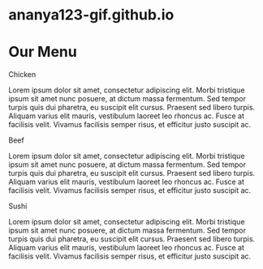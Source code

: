 # ananya123-gif.github.io
<!DOCTYPE html>
<html>
<head>
  <meta charset="utf-8">

  <meta name="viewport" content="width=device-width, initial-scale=1">

  <link rel="stylesheet" type="text/css" href="css/styles.css">
  <title>Module 2 Solution</title>
</head>
<body>
  <h1>Our Menu</h1>
  <div class="row">
  <div class="container col-lg-4 col-md-6 col-sm-12">
    <section>
    <div id="chicken">
      Chicken
    </div>
    <p>
      Lorem ipsum dolor sit amet, consectetur adipiscing elit. Morbi tristique ipsum sit amet nunc posuere, at dictum massa fermentum. Sed tempor turpis quis dui pharetra, eu suscipit elit cursus. Praesent sed libero turpis. Aliquam varius elit mauris, vestibulum laoreet leo rhoncus ac. Fusce at facilisis velit. Vivamus facilisis semper risus, et efficitur justo suscipit ac. 
    </p>
    </section>
  </div>
  <div class="container col-lg-4 col-md-6 col-sm-12">
    <section>
    <div id="beef">
      Beef
    </div>
    <p>
      Lorem ipsum dolor sit amet, consectetur adipiscing elit. Morbi tristique ipsum sit amet nunc posuere, at dictum massa fermentum. Sed tempor turpis quis dui pharetra, eu suscipit elit cursus. Praesent sed libero turpis. Aliquam varius elit mauris, vestibulum laoreet leo rhoncus ac. Fusce at facilisis velit. Vivamus facilisis semper risus, et efficitur justo suscipit ac. 
    </p>
    </section>
  </div>
  <div class="container col-lg-4 col-md-12 col-sm-12">
    <section>
    <div id="sushi">
      Sushi
    </div>
    <p>
      Lorem ipsum dolor sit amet, consectetur adipiscing elit. Morbi tristique ipsum sit amet nunc posuere, at dictum massa fermentum. Sed tempor turpis quis dui pharetra, eu suscipit elit cursus. Praesent sed libero turpis. Aliquam varius elit mauris, vestibulum laoreet leo rhoncus ac. Fusce at facilisis velit. Vivamus facilisis semper risus, et efficitur justo suscipit ac. 
    </p>
    </section>
  </div>
